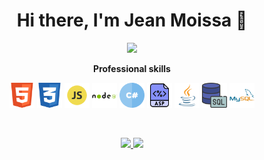 <div float="left">

<h1 align="center">Hi there, I'm Jean Moissa 👋</h1>

<p align="center">
 <a href="https://www.linkedin.com/in/jeancarlosmoissa/" target="_blank">
  <img src="https://img.icons8.com/fluent/60/000000/linkedin.png" />
 </a>
 
<div>

<p align="center"> 
 <strong>
  Professional skills
  </strong>
</p>
 
<p align="center"> 
<img src="https://github.com/jeanmoissa/jeanmoissa/blob/main/files/html.png" width="40" margin-left="5px">
<img src="https://github.com/jeanmoissa/jeanmoissa/blob/main/files/css.png" width="40" margin-left="5px">
<img src="https://github.com/jeanmoissa/jeanmoissa/blob/main/files/javascript.png" width="40" margin-left="5px">
<img src="https://github.com/jeanmoissa/jeanmoissa/blob/main/files/nodejs.png" width="40" margin-left="5px">
<img src="https://github.com/jeanmoissa/jeanmoissa/blob/main/files/hashtag.png" width="40" margin-left="5px">
<img src="https://github.com/jeanmoissa/jeanmoissa/blob/main/files/asp.png" width="40" margin-left="5px">
<img src="https://github.com/jeanmoissa/jeanmoissa/blob/main/files/java.png" width="40" margin-left="5px">
<img src="https://github.com/jeanmoissa/jeanmoissa/blob/main/files/sql-server.png" width="40" margin-left="5px">
<img src="https://github.com/jeanmoissa/jeanmoissa/blob/main/files/mysql.png" width="40" margin-left="5px">
</p>
</div>
<div><br>
<div>
 <p align="center">
<a href="https://github.com/jeanmoissa">
<img height="120em" src="https://github-readme-stats.vercel.app/api/top-langs/?username=jeanmoissa&layout=compact&langs_count=7&theme=dracula"/>
<img height="120em" src="https://github-readme-stats.vercel.app/api?username=jeanmoissa&show_icons=true&theme=dracula&include_all_commits=true&count_private=true"/>
</a>
 </p>
</div>
<div><br>

 <!--
📫 Contact:<br>
 <a href = "mailto:jeanmoissa@gmail.com">
  <img src="https://img.shields.io/badge/Gmail-D14836?style=for-the-badge&logo=gmail&logoColor=white" target="_blank">
 </a> 
 <a href="https://www.linkedin.com/in/jeancarlosmoissa" target="_blank">
  <img src="https://img.shields.io/badge/LinkedIn-0077B5?style=for-the-badge&logo=linkedin&logoColor=white" target="_blank">
 </a> 
 -->
</div>
</div>


